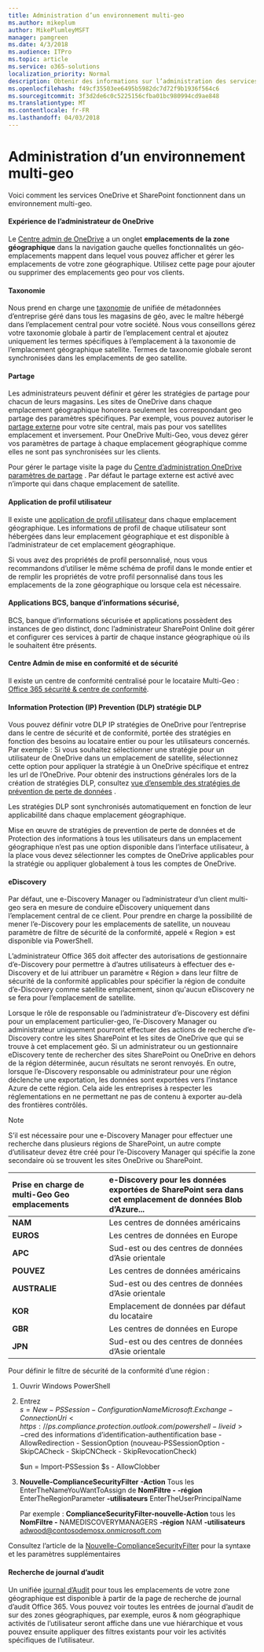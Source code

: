 ```yaml
---
title: Administration d’un environnement multi-geo
ms.author: mikeplum
author: MikePlumleyMSFT
manager: pamgreen
ms.date: 4/3/2018
ms.audience: ITPro
ms.topic: article
ms.service: o365-solutions
localization_priority: Normal
description: Obtenir des informations sur l’administration des services SharePoint et OneDrive dans un environnement multi-geo.
ms.openlocfilehash: f49cf35503ee6495b5982dc7d72f9b1936f564c6
ms.sourcegitcommit: 3f3d2de6c0c5225156cfba01bc980994cd9ae848
ms.translationtype: MT
ms.contentlocale: fr-FR
ms.lasthandoff: 04/03/2018
---
```

# <a name="administering-a-multi-geo-environment"></a>Administration d’un environnement multi-geo

Voici comment les services OneDrive et SharePoint fonctionnent dans un environnement multi-geo.

#### <a name="onedrive-administrator-experience"></a>Expérience de l’administrateur de OneDrive

Le [Centre admin de OneDrive](https://admin.onedrive.com) a un onglet **emplacements de la zone géographique** dans la navigation gauche quelles fonctionnalités un géo-emplacements mappent dans lequel vous pouvez afficher et gérer les emplacements de votre zone géographique. Utilisez cette page pour ajouter ou supprimer des emplacements geo pour vos clients.

#### <a name="taxonomy"></a>Taxonomie

Nous prend en charge une [taxonomie](https://support.office.com/article/A180FA28-6405-4679-9EC3-81D2028C4EFC) de unifiée de métadonnées d’entreprise géré dans tous les magasins de géo, avec le maître hébergé dans l’emplacement central pour votre société. Nous vous conseillons gérez votre taxonomie globale à partir de l’emplacement central et ajoutez uniquement les termes spécifiques à l’emplacement à la taxonomie de l’emplacement géographique satellite. Termes de taxonomie globale seront synchronisées dans les emplacements de geo satellite.

#### <a name="sharing"></a>Partage

Les administrateurs peuvent définir et gérer les stratégies de partage pour chacun de leurs magasins. Les sites de OneDrive dans chaque emplacement géographique honorera seulement les correspondant geo partage des paramètres spécifiques. Par exemple, vous pouvez autoriser le [partage externe](https://support.office.com/article/C8A462EB-0723-4B0B-8D0A-70FEAFE4BE85) pour votre site central, mais pas pour vos satellites emplacement et inversement. Pour OneDrive Multi-Geo, vous devez gérer vos paramètres de partage à chaque emplacement géographique comme elles ne sont pas synchronisées sur les clients.

Pour gérer le partage visite la page du [Centre d’administration OneDrive paramètres de partage](https://admin.onedrive.com/?v=SharingSettings) . Par défaut le partage externe est activé avec n’importe qui dans chaque emplacement de satellite.

#### <a name="user-profile-application"></a>Application de profil utilisateur

Il existe une [application de profil utilisateur](https://support.office.com/article/494bec9c-6654-41f0-920f-f7f937ea9723) dans chaque emplacement géographique. Les informations de profil de chaque utilisateur sont hébergées dans leur emplacement géographique et est disponible à l’administrateur de cet emplacement géographique.

Si vous avez des propriétés de profil personnalisé, nous vous recommandons d’utiliser le même schéma de profil dans le monde entier et de remplir les propriétés de votre profil personnalisé dans tous les emplacements de la zone géographique ou lorsque cela est nécessaire.

#### <a name="bcs-secure-store-apps"></a>Applications BCS, banque d’informations sécurisé,

BCS, banque d’informations sécurisée et applications possèdent des instances de geo distinct, donc l’administrateur SharePoint Online doit gérer et configurer ces services à partir de chaque instance géographique où ils le souhaitent être présents.

#### <a name="security-and-compliance-admin-center"></a>Centre Admin de mise en conformité et de sécurité

Il existe un centre de conformité centralisé pour le locataire Multi-Geo : [Office 365 sécurité & centre de conformité](https://protection.office.com/?rfr=AdminCenter\#/homepage).

#### <a name="information-protection-ip-data-loss-prevention-dlp-policy"></a>Information Protection (IP) Prevention (DLP) stratégie DLP

Vous pouvez définir votre DLP IP stratégies de OneDrive pour l’entreprise dans le centre de sécurité et de conformité, portée des stratégies en fonction des besoins au locataire entier ou pour les utilisateurs concernés. Par exemple : Si vous souhaitez sélectionner une stratégie pour un utilisateur de OneDrive dans un emplacement de satellite, sélectionnez cette option pour appliquer la stratégie à un OneDrive spécifique et entrez les url de l’OneDrive. Pour obtenir des instructions générales lors de la création de stratégies DLP, consultez [vue d’ensemble des stratégies de prévention de perte de données](https://support.office.com/article/1966b2a7-d1e2-4d92-ab61-42efbb137f5e) .

Les stratégies DLP sont synchronisés automatiquement en fonction de leur applicabilité dans chaque emplacement géographique.

Mise en œuvre de stratégies de prevention de perte de données et de Protection des informations à tous les utilisateurs dans un emplacement géographique n’est pas une option disponible dans l’interface utilisateur, à la place vous devez sélectionner les comptes de OneDrive applicables pour la stratégie ou appliquer globalement à tous les comptes de OneDrive.

#### <a name="ediscovery"></a>eDiscovery 

Par défaut, une e-Discovery Manager ou l’administrateur d’un client multi-geo sera en mesure de conduire eDiscovery uniquement dans l’emplacement central de ce client. Pour prendre en charge la possibilité de mener l’e-Discovery pour les emplacements de satellite, un nouveau paramètre de filtre de sécurité de la conformité, appelé « Region » est disponible via PowerShell.

L’administrateur Office 365 doit affecter des autorisations de gestionnaire d’e-Discovery pour permettre à d’autres utilisateurs à effectuer des e-Discovery et de lui attribuer un paramètre « Région » dans leur filtre de sécurité de la conformité applicables pour spécifier la région de conduite d’e-Discovery comme satellite emplacement, sinon qu'aucun eDiscovery ne se fera pour l’emplacement de satellite.

Lorsque le rôle de responsable ou l’administrateur d’e-Discovery est défini pour un emplacement particulier-geo, l’e-Discovery Manager ou administrateur uniquement pourront effectuer des actions de recherche d’e-Discovery contre les sites SharePoint et les sites de OneDrive que qui se trouve à cet emplacement géo. Si un administrateur ou un gestionnaire eDiscovery tente de rechercher des sites SharePoint ou OneDrive en dehors de la région déterminée, aucun résultats ne seront renvoyés. En outre, lorsque l’e-Discovery responsable ou administrateur pour une région déclenche une exportation, les données sont exportées vers l’instance Azure de cette région. Cela aide les entreprises à respecter les réglementations en ne permettant ne pas de contenu à exporter au-delà des frontières contrôlés.

> [!NOTE]
> S’il est nécessaire pour une e-Discovery Manager pour effectuer une recherche dans plusieurs régions de SharePoint, un autre compte d’utilisateur devez être créé pour l’e-Discovery Manager qui spécifie la zone secondaire où se trouvent les sites OneDrive ou SharePoint.

<table>
<thead>
<tr class="header">
<th align="left"><strong>Prise en charge de multi-Geo Geo emplacements</strong></th>
<th align="left"><strong>e-Discovery pour les données exportées de SharePoint sera dans cet emplacement de données Blob d’Azure...</strong></th>
</tr>
</thead>
<tbody>
<tr class="odd">
<td align="left"><strong>NAM</strong></td>
<td align="left">Les centres de données américains</td>
</tr>
<tr class="even">
<td align="left"><strong>EUROS</strong></td>
<td align="left">Les centres de données en Europe</td>
</tr>
<tr class="odd">
<td align="left"><strong>APC</strong></td>
<td align="left">Sud-est ou des centres de données d’Asie orientale</td>
</tr>
<tr class="even">
<td align="left"><strong>POUVEZ</strong></td>
<td align="left">Les centres de données américains</td>
</tr>
<tr class="odd">
<td align="left"><strong>AUSTRALIE</strong></td>
<td align="left">Sud-est ou des centres de données d’Asie orientale</td>
</tr>
<tr class="even">
<td align="left"><strong>KOR</strong></td>
<td align="left">Emplacement de données par défaut du locataire</td>
</tr>
<tr class="odd">
<td align="left"><strong>GBR</strong></td>
<td align="left">Les centres de données en Europe</td>
</tr>
<tr class="even">
<td align="left"><strong>JPN</strong></td>
<td align="left">Sud-est ou des centres de données d’Asie orientale</td>
</tr>
</tbody>
</table>

Pour définir le filtre de sécurité de la conformité d’une région :

1.  Ouvrir Windows PowerShell

2.  Entrez   
    $s = New-PSSession - ConfigurationName Microsoft.Exchange - ConnectionUri <https://ps.compliance.protection.outlook.com/powershell-liveid> -$cred des informations d’identification-authentification base - AllowRedirection - SessionOption (nouveau-PSSessionOption - SkipCACheck - SkipCNCheck - SkipRevocationCheck)

    $un = Import-PSSession $s - AllowClobber  

3.  **Nouvelle-ComplianceSecurityFilter** **-Action** Tous les EnterTheNameYouWantToAssign de **NomFiltre -** **-région** EnterTheRegionParameter **-utilisateurs** EnterTheUserPrincipalName

    Par exemple : **ComplianceSecurityFilter-nouvelle-Action** tous les **NomFiltre -** NAMEDISCOVERYMANAGERS **-région** NAM **-utilisateurs** adwood@contosodemosx.onmicrosoft.com

Consultez l’article de la [Nouvelle-ComplianceSecurityFilter](https://technet.microsoft.com/library/mt210915(v=exchg.160).aspx) pour la syntaxe et les paramètres supplémentaires

#### <a name="audit-log-search"></a>Recherche de journal d’audit

Un unifiée [journal d’Audit](https://support.office.com/article/0d4d0f35-390b-4518-800e-0c7ec95e946c) pour tous les emplacements de votre zone géographique est disponible à partir de la page de recherche de journal d’audit Office 365. Vous pouvez voir toutes les entrées de journal d’audit de sur des zones géographiques, par exemple, euros & nom géographique activités de l’utilisateur seront affiche dans une vue hiérarchique et vous pouvez ensuite appliquer des filtres existants pour voir les activités spécifiques de l’utilisateur.
